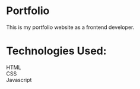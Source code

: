 # Portfolio
This is my portfolio website as a frontend developer.
# Technologies Used:
HTML<br>
CSS<br>
Javascript
